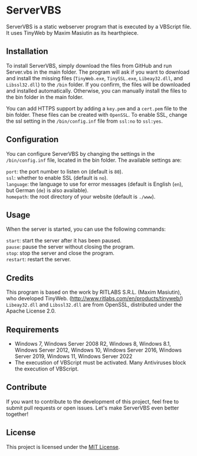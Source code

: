 # ServerVBS
ServerVBS is a static webserver program that is executed by a VBScript file. It uses TinyWeb by Maxim Masiutin as its hearthpiece.

## Installation
To install ServerVBS, simply download the files from GitHub and run Server.vbs in the main folder. The program will ask if you want to download and install the missing files (`TinyWeb.exe`, `TinySSL.exe`, `Libeay32.dll`, and `Libssl32.dll`) to the `/bin` folder. If you confirm, the files will be downloaded and installed automatically. Otherwise, you can manually install the files to the bin folder in the main folder.

You can add HTTPS support by adding a `key.pem` and a `cert.pem` file to the bin folder. These files can be created with `OpenSSL`. To enable SSL, change the ssl setting in the `/bin/config.inf` file from `ssl:no` to `ssl:yes`.

## Configuration
You can configure ServerVBS by changing the settings in the `/bin/config.inf` file, located in the bin folder. The available settings are:

`port`: the port number to listen on (default is `80`).  
`ssl`: whether to enable SSL (default is `no`).  
`language`: the language to use for error messages (default is English (`en`), but German (`de`) is also available).  
`homepath`: the root directory of your website (default is `./www`).  

## Usage
When the server is started, you can use the following commands:

`start`: start the server after it has been paused.  
`pause`: pause the server without closing the program.  
`stop`: stop the server and close the program.  
`restart`: restart the server.  

## Credits
This program is based on the work by RITLABS S.R.L. (Maxim Masiutin), who developed TinyWeb. (http://www.ritlabs.com/en/products/tinyweb/)  
`Libeay32.dll` and `Libssl32.dll` are from OpenSSL, distributed under the Apache License 2.0.

## Requirements
- Windows 7, Windows Server 2008 R2, Windows 8, Windows 8.1, Windows Server 2012, Windows 10, Windows Server 2016, Windows Server 2019, Windows 11, Windows Server 2022  
- The execustion of VBScript must be activated. Many Antiviruses block the execution of VBScript.

## Contribute
If you want to contribute to the development of this project, feel free to submit pull requests or open issues. Let's make ServerVBS even better together!

## License
This project is licensed under the [MIT License](LICENSE).
